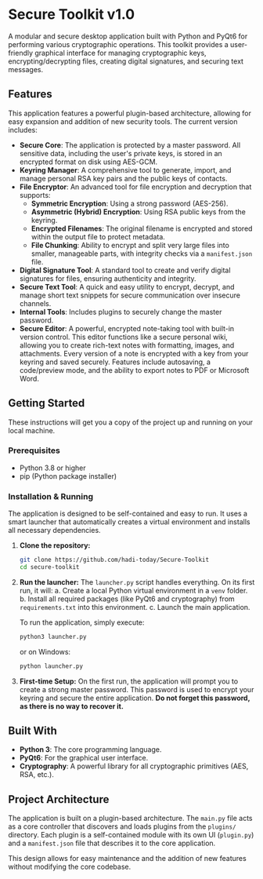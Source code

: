 # Secure Toolkit v1.0



A modular and secure desktop application built with Python and PyQt6 for performing various cryptographic operations. This toolkit provides a user-friendly graphical interface for managing cryptographic keys, encrypting/decrypting files, creating digital signatures, and securing text messages.

## Features

This application features a powerful plugin-based architecture, allowing for easy expansion and addition of new security tools. The current version includes:

*   **Secure Core**: The application is protected by a master password. All sensitive data, including the user's private keys, is stored in an encrypted format on disk using AES-GCM.
*   **Keyring Manager**: A comprehensive tool to generate, import, and manage personal RSA key pairs and the public keys of contacts.
*   **File Encryptor**: An advanced tool for file encryption and decryption that supports:
    *   **Symmetric Encryption**: Using a strong password (AES-256).
    *   **Asymmetric (Hybrid) Encryption**: Using RSA public keys from the keyring.
    *   **Encrypted Filenames**: The original filename is encrypted and stored within the output file to protect metadata.
    *   **File Chunking**: Ability to encrypt and split very large files into smaller, manageable parts, with integrity checks via a `manifest.json` file.
*   **Digital Signature Tool**: A standard tool to create and verify digital signatures for files, ensuring authenticity and integrity.
*   **Secure Text Tool**: A quick and easy utility to encrypt, decrypt, and manage short text snippets for secure communication over insecure channels.
*   **Internal Tools**: Includes plugins to securely change the master password.
*   **Secure Editor**: A powerful, encrypted note-taking tool with built-in version control. This editor functions like a secure personal wiki, allowing you to create rich-text notes with formatting, images, and attachments. Every version of a note is encrypted with a key from your keyring and saved securely. Features include autosaving, a code/preview mode, and the ability to export notes to PDF or Microsoft Word.

## Getting Started

These instructions will get you a copy of the project up and running on your local machine.

### Prerequisites

*   Python 3.8 or higher
*   pip (Python package installer)

### Installation & Running

The application is designed to be self-contained and easy to run. It uses a smart launcher that automatically creates a virtual environment and installs all necessary dependencies.

1.  **Clone the repository:**
    ```bash
    git clone https://github.com/hadi-today/Secure-Toolkit
    cd secure-toolkit
    ```

2.  **Run the launcher:**
    The `launcher.py` script handles everything. On its first run, it will:
    a. Create a local Python virtual environment in a `venv` folder.
    b. Install all required packages (like PyQt6 and cryptography) from `requirements.txt` into this environment.
    c. Launch the main application.

    To run the application, simply execute:
    ```bash
    python3 launcher.py
    ```
    or on Windows:
    ```bash
    python launcher.py
    ```

3.  **First-time Setup:**
    On the first run, the application will prompt you to create a strong master password. This password is used to encrypt your keyring and secure the entire application. **Do not forget this password, as there is no way to recover it.**

## Built With

*   **Python 3**: The core programming language.
*   **PyQt6**: For the graphical user interface.
*   **Cryptography**: A powerful library for all cryptographic primitives (AES, RSA, etc.).

## Project Architecture

The application is built on a plugin-based architecture. The `main.py` file acts as a core controller that discovers and loads plugins from the `plugins/` directory. Each plugin is a self-contained module with its own UI (`plugin.py`) and a `manifest.json` file that describes it to the core application.

This design allows for easy maintenance and the addition of new features without modifying the core codebase.
